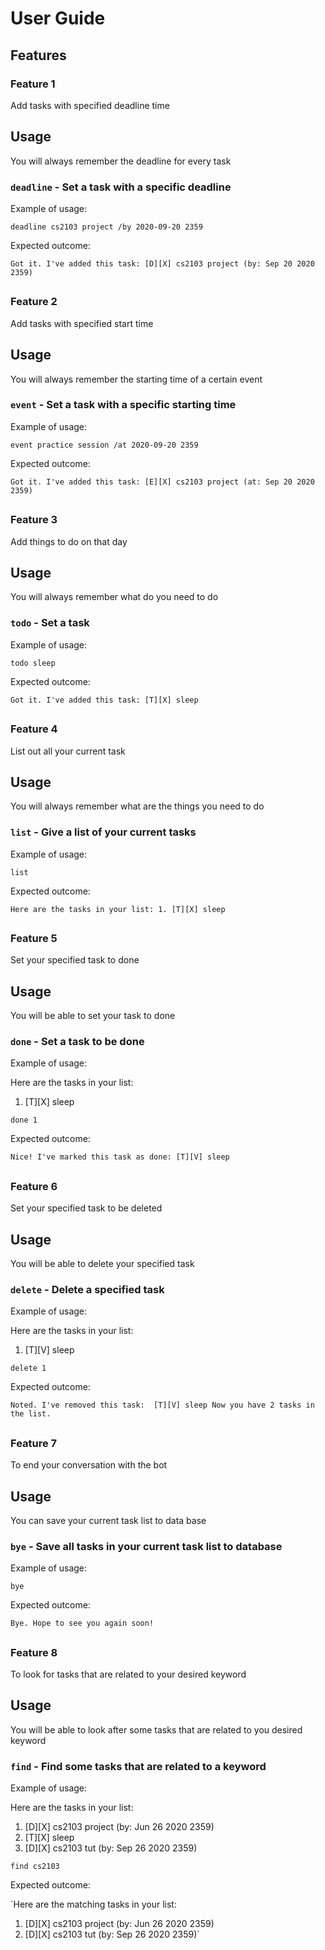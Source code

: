 # User Guide

## Features 

### Feature 1 
Add tasks with specified deadline time

## Usage
You will always remember the deadline for every task

### `deadline` - Set a task with a specific deadline

Example of usage: 

`deadline cs2103 project /by 2020-09-20 2359`

Expected outcome:

`Got it. I've added this task: [D][X] cs2103 project (by: Sep 20 2020 2359)`

##

### Feature 2 
Add tasks with specified start time

## Usage
You will always remember the starting time of a certain event

### `event` - Set a task with a specific starting time

Example of usage: 

`event practice session /at 2020-09-20 2359`

Expected outcome:

`Got it. I've added this task: [E][X] cs2103 project (at: Sep 20 2020 2359)`

##

### Feature 3 
Add things to do on that day

## Usage
You will always remember what do you need to do

### `todo` - Set a task

Example of usage: 

`todo sleep`

Expected outcome:

`Got it. I've added this task: [T][X] sleep`

##

### Feature 4 
List out all your current task

## Usage
You will always remember what are the things you need to do

### `list` - Give a list of your current tasks

Example of usage: 

`list`

Expected outcome:

`Here are the tasks in your list: 1. [T][X] sleep`


##

### Feature 5 
Set your specified task to done

## Usage
You will be able to set your task to done

### `done` - Set a task to be done

Example of usage: 

Here are the tasks in your list: 
1. [T][X] sleep

`done 1`

Expected outcome:

`Nice! I've marked this task as done: [T][V] sleep`

##

### Feature 6 
Set your specified task to be deleted

## Usage
You will be able to delete your specified task

### `delete` - Delete a specified task

Example of usage: 

Here are the tasks in your list: 
1. [T][V] sleep

`delete 1`

Expected outcome:

`Noted. I've removed this task: 
   [T][V] sleep
 Now you have 2 tasks in the list.`

##

### Feature 7 
To end your conversation with the bot

## Usage
You can save your current task list to data base

### `bye` - Save all tasks in your current task list to database

Example of usage: 

`bye`

Expected outcome:

`Bye. Hope to see you again soon!`
 
 ##
 
 ### Feature 8 
 To look for tasks that are related to your desired keyword
 
 ## Usage
 You will be able to look after some tasks that are related to you desired keyword
 
 ### `find` - Find some tasks that are related to a keyword
 
 Example of usage: 
 
 Here are the tasks in your list:
 1. [D][X] cs2103 project (by: Jun 26 2020 2359)
 2. [T][X] sleep
 3. [D][X] cs2103 tut (by: Sep 26 2020 2359)
 
 `find cs2103`
 
 Expected outcome:
 
 `Here are the matching tasks in your list:
  1. [D][X] cs2103 project (by: Jun 26 2020 2359)
  2. [D][X] cs2103 tut (by: Sep 26 2020 2359)`
